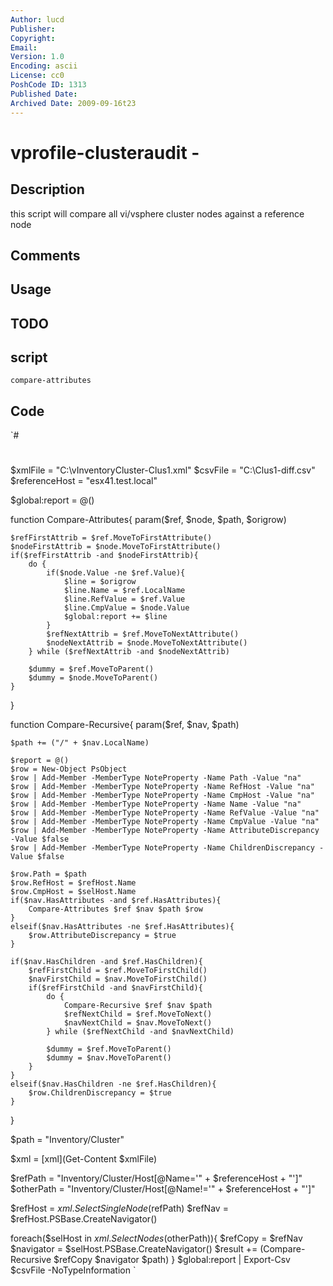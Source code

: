 ```yaml
---
Author: lucd
Publisher: 
Copyright: 
Email: 
Version: 1.0
Encoding: ascii
License: cc0
PoshCode ID: 1313
Published Date: 
Archived Date: 2009-09-16t23
---
```


# vprofile-clusteraudit - 

## Description

this script will compare all vi/vsphere cluster nodes against a reference node

## Comments



## Usage



## TODO



## script

`compare-attributes`

## Code

`#
 #
 #
 
 $xmlFile = "C:\vInventoryCluster-Clus1.xml"
 $csvFile = "C:\Clus1-diff.csv"
 $referenceHost = "esx41.test.local"
 
 
 $global:report = @()
 
 function Compare-Attributes{
 	param($ref, $node, $path, $origrow)
 
 	$refFirstAttrib = $ref.MoveToFirstAttribute()
 	$nodeFirstAttrib = $node.MoveToFirstAttribute()
 	if($refFirstAttrib -and $nodeFirstAttrib){
 		do {
 			if($node.Value -ne $ref.Value){
 				$line = $origrow
 				$line.Name = $ref.LocalName
 				$line.RefValue = $ref.Value
 				$line.CmpValue = $node.Value
 				$global:report += $line
 			}
 			$refNextAttrib = $ref.MoveToNextAttribute()
 			$nodeNextAttrib = $node.MoveToNextAttribute()
 		} while ($refNextAttrib -and $nodeNextAttrib)
 
 		$dummy = $ref.MoveToParent()
 		$dummy = $node.MoveToParent() 
 	}
 }
 
 function Compare-Recursive{ 
 	param($ref, $nav, $path) 
 
 	$path += ("/" + $nav.LocalName)
 	
 	$report = @()
 	$row = New-Object PsObject
 	$row | Add-Member -MemberType NoteProperty -Name Path -Value "na"
 	$row | Add-Member -MemberType NoteProperty -Name RefHost -Value "na"
 	$row | Add-Member -MemberType NoteProperty -Name CmpHost -Value "na"
 	$row | Add-Member -MemberType NoteProperty -Name Name -Value "na"
 	$row | Add-Member -MemberType NoteProperty -Name RefValue -Value "na"
 	$row | Add-Member -MemberType NoteProperty -Name CmpValue -Value "na"
 	$row | Add-Member -MemberType NoteProperty -Name AttributeDiscrepancy -Value $false
 	$row | Add-Member -MemberType NoteProperty -Name ChildrenDiscrepancy -Value $false
 
 	$row.Path = $path
 	$row.RefHost = $refHost.Name
 	$row.CmpHost = $selHost.Name
 	if($nav.HasAttributes -and $ref.HasAttributes){
 		Compare-Attributes $ref $nav $path $row
 	}
 	elseif($nav.HasAttributes -ne $ref.HasAttributes){
 		$row.AttributeDiscrepancy = $true
 	}
 
 	if($nav.HasChildren -and $ref.HasChildren){
 		$refFirstChild = $ref.MoveToFirstChild()
 		$navFirstChild = $nav.MoveToFirstChild()
 		if($refFirstChild -and $navFirstChild){ 
 			do { 
 				Compare-Recursive $ref $nav $path
 				$refNextChild = $ref.MoveToNext()
 				$navNextChild = $nav.MoveToNext()
 			} while ($refNextChild -and $navNextChild) 
 
 			$dummy = $ref.MoveToParent()
 			$dummy = $nav.MoveToParent()
 		}
 	}
 	elseif($nav.HasChildren -ne $ref.HasChildren){
 		$row.ChildrenDiscrepancy = $true
 	}
 } 
 
 $path = "Inventory/Cluster"
 
 $xml = [xml](Get-Content $xmlFile) 
 
 $refPath = "Inventory/Cluster/Host[@Name='" + $referenceHost + "']"
 $otherPath = "Inventory/Cluster/Host[@Name!='" + $referenceHost + "']"
 
 $refHost = $xml.SelectSingleNode($refPath)
 $refNav = $refHost.PSBase.CreateNavigator()
 
 foreach($selHost in $xml.SelectNodes($otherPath)){
 	$refCopy = $refNav
 	$navigator = $selHost.PSBase.CreateNavigator()
 	$result += (Compare-Recursive $refCopy $navigator $path)
 } 
 $global:report | Export-Csv $csvFile  -NoTypeInformation
`

